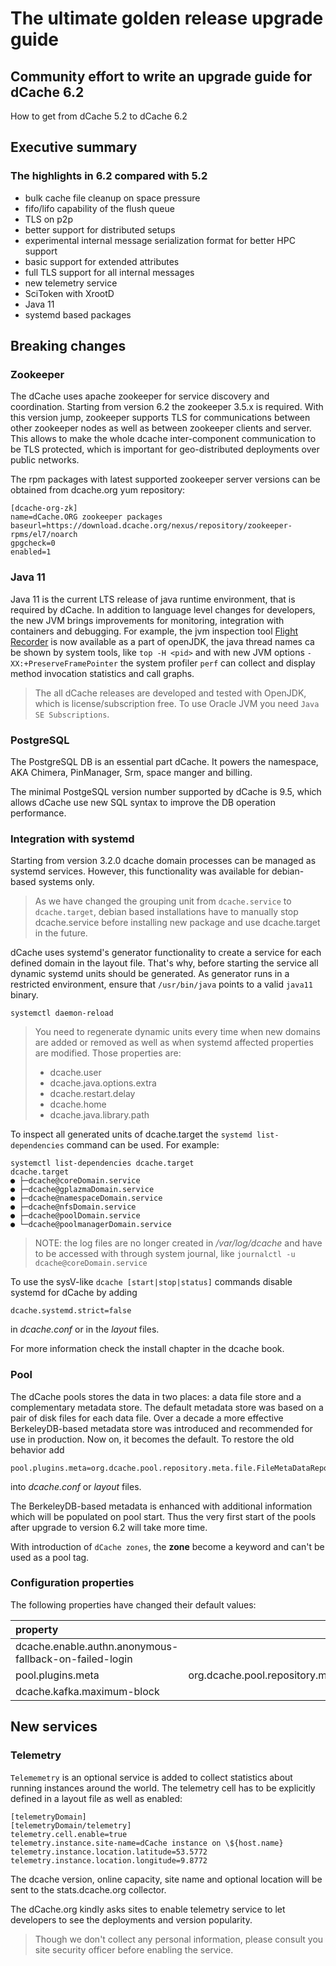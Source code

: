 # The ultimate golden release upgrade guide

## Community effort to write an upgrade guide for dCache 6.2

How to get from dCache 5.2 to dCache 6.2

## Executive summary

### The highlights in 6.2 compared with 5.2

- bulk cache file cleanup on space pressure
- fifo/lifo capability of the flush queue
- TLS on p2p
- better support for distributed setups
- experimental internal message serialization format for better HPC support
- basic support for extended attributes
- full TLS support for all internal messages
- new telemetry service
- SciToken with XrootD
- Java 11
- systemd based packages

## Breaking changes

### Zookeeper

The dCache uses apache zookeeper for service discovery and coordination. Starting from version 6.2 the zookeeper 3.5.x is required. With this version jump, zookeeper supports TLS for communications between other zookeeper nodes as well as between zookeeper clients and server. This allows to make the whole dcache inter-component communication to be TLS protected, which is important for geo-distributed deployments over public networks.

The rpm packages with latest supported zookeeper server versions can be obtained from dcache.org yum repository:

```
[dcache-org-zk]
name=dCache.ORG zookeeper packages
baseurl=https://download.dcache.org/nexus/repository/zookeeper-rpms/el7/noarch
gpgcheck=0
enabled=1
```

### Java 11

Java 11 is the current LTS release of java runtime environment, that is required by dCache. In addition to language level changes for developers, the new JVM brings improvements for monitoring, integration with containers and debugging. For example, the jvm inspection tool [Flight Recorder](https://jdk.java.net/jmc/) is now available as a part of openJDK, the java thread names ca be shown by system tools, like `top -H <pid>` and with new JVM options `-XX:+PreserveFramePointer` the system profiler `perf` can collect and display method invocation statistics and call graphs.

>The all dCache releases are developed and tested with OpenJDK, which is license/subscription free. To use Oracle JVM you need `Java SE Subscriptions`.

### PostgreSQL

The PostgreSQL DB is an essential part dCache. It powers the namespace, AKA Chimera, PinManager, Srm, space manger and billing.

The minimal PostgeSQL version number supported by dCache is 9.5, which allows dCache use new SQL syntax to improve the DB operation performance.

### Integration with systemd

Starting from version 3.2.0 dcache domain processes can be managed as systemd services. However, this functionality was available for debian-based systems only.

> As we have changed the grouping unit from `dcache.service` to `dcache.target`, debian based installations have to manually stop dcache.service before installing new package and use dcache.target in the future.

dCache uses systemd's generator functionality to create a service for each defined domain in the layout file. That's why, before starting the service all dynamic systemd units should be generated. As generator runs in a restricted environment, ensure that `/usr/bin/java` points to a valid `java11` binary.

```
systemctl daemon-reload
```

> You need to regenerate dynamic units every time when new domains are added or removed as well as when systemd affected properties are modified. Those properties are:
> - dcache.user
> - dcache.java.options.extra
> - dcache.restart.delay
> - dcache.home
> - dcache.java.library.path

To inspect all generated units of dcache.target the `systemd list-dependencies` command can be used. For example:

```
systemctl list-dependencies dcache.target
dcache.target
● ├─dcache@coreDomain.service
● ├─dcache@gplazmaDomain.service
● ├─dcache@namespaceDomain.service
● ├─dcache@nfsDomain.service
● ├─dcache@poolDomain.service
● └─dcache@poolmanagerDomain.service
```

> NOTE: the log files are no longer created in */var/log/dcache* and have to be accessed with through system journal, like `journalctl -u dcache@coreDomain.service`

To use the sysV-like `dcache [start|stop|status]` commands disable systemd for dCache by adding

```
dcache.systemd.strict=false
```
in *dcache.conf* or in the *layout* files.

For more information check the install chapter in the dcache book.

### Pool

The dCache pools stores the data in two places: a data file store and a complementary metadata store. The default metadata store was based on a pair of disk files for each data file. Over a decade a more effective BerkeleyDB-based metadata store was introduced and recommended for use in production. Now on, it becomes the default. To restore the old behavior add

```
pool.plugins.meta=org.dcache.pool.repository.meta.file.FileMetaDataRepository
```
into *dcache.conf* or *layout* files.

The BerkeleyDB-based metadata is enhanced with additional information which will be populated on pool start. Thus the very first start of the pools after upgrade to version 6.2 will take more time.

With introduction of `dCache zones`, the **zone** become a keyword and can't be used as a pool tag.

### Configuration properties

The following properties have changed their default values:

| property  | new value |
|:----------|-------:|
dcache.enable.authn.anonymous-fallback-on-failed-login | false
pool.plugins.meta | org.dcache.pool.repository.meta.db.BerkeleyDBMetaDataRepository
dcache.kafka.maximum-block | 60

## New services

### Telemetry

`Telememetry` is an optional service is added to collect statistics about running instances around the world. The telemetry cell has to be explicitly defined in a layout file as well as enabled:

```
[telemetryDomain]
[telemetryDomain/telemetry]
telemetry.cell.enable=true
telemetry.instance.site-name=dCache instance on \${host.name}
telemetry.instance.location.latitude=53.5772
telemetry.instance.location.longitude=9.8772
```

The dcache version, online capacity, site name and optional location will be sent to the stats.dcache.org collector.

The dCache.org kindly asks sites to enable telemetry service to let developers to see the deployments and version popularity.

> Though we don't collect any personal information, please consult you site security officer before enabling the service.
